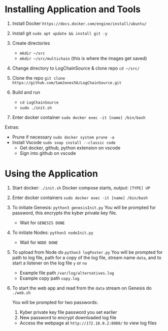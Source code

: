 # Installing Application and Tools

1. Install Docker `https://docs.docker.com/engine/install/ubuntu/`

2. Install git `sudo apt update && install git -y`



3. Create directories
    - `mkdir ~/src`
    - `mkdir ~/src/multichain` (this is where the images get saved)

4. Change directory to LogChainSource & clone repo `cd ~/src/`
  
5. Clone the repo `git clone https://github.com/SamJones56/LogChainSource.git`

6. Build and run
    - `cd LogChainSource`
    - `sudo ./init.sh`

7. Enter docker container `sudo docker exec -it [name] /bin/bash`

Extras:
- Prune if necessary `sudo docker system prune -a`
- Install Vscode `sudo snap install --classic code`
    - Get docker, github, python extension on vscode
    - Sign into github on vscode

# Using the Application
1. Start docker: `./init.sh`
    Docker compose starts, output: `[TYPE] UP`
 
2. Enter docker containers `sudo docker exec -it [name] /bin/bash`
 
3. To initiate Genesis: `python3 genesisInit.py`
    You will be prompted for password, this encrypts the kyber private key file.
      - Wait for `GENESIS DONE`
 
4. To initiate Nodes: `python3 nodeInit.py`
    - Wait for `NODE DONE`
 
5.  To upload from Node do `python3 logPoster.py`
     You will be prompted for path to log file, path for a copy of the log file, stream name `data`, and to start a listener on the log file `y` or `no`
      - Example file path `/var/log/alternatives.log`
      - Example copy path `copy.log`
 
6.  To start the web app and read from the `data` stream on Genesis do `./web.sh`
      
      You will be prompted for two passwords: 
      1. Kyber private key file password you set earlier
      2. New password to encrypt downloaded log file
      - Access the webpage at `http://172.18.0.2:8000/` to view log files